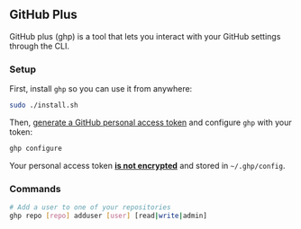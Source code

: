 ## GitHub Plus

GitHub plus (ghp) is a tool that lets you interact with your GitHub settings through the CLI.

### Setup

First, install `ghp` so you can use it from anywhere:

```bash
sudo ./install.sh
```

Then, [generate a GitHub personal access token](https://docs.github.com/en/authentication/keeping-your-account-and-data-secure/managing-your-personal-access-tokens#creating-a-personal-access-token-classic) and configure `ghp` with your token:

```bash
ghp configure
```

Your personal access token <ins>**is not encrypted**</ins> and stored in `~/.ghp/config`.

### Commands

```bash
# Add a user to one of your repositories
ghp repo [repo] adduser [user] [read|write|admin]
```
